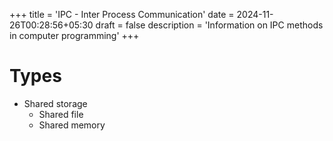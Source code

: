 +++
title = 'IPC - Inter Process Communication'
date = 2024-11-26T00:28:56+05:30
draft = false
description = 'Information on IPC methods in computer programming'
+++

# Types

- Shared storage
	- Shared file
	- Shared memory

